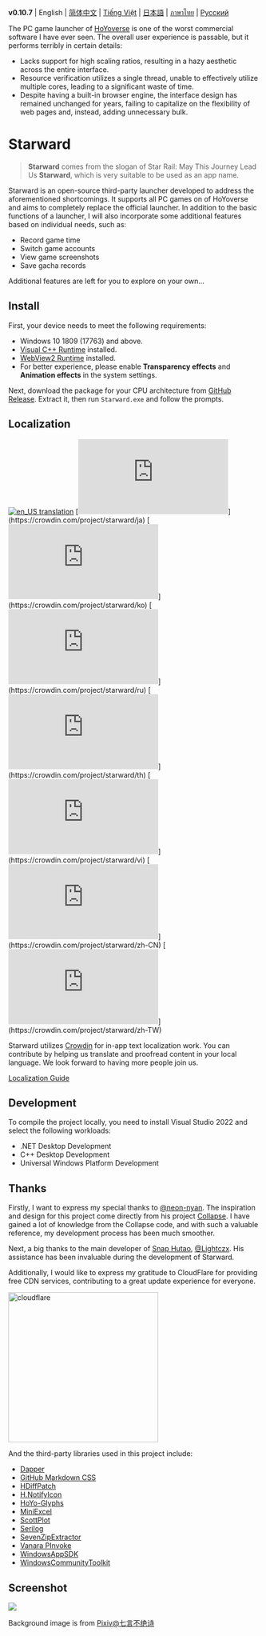 **v0.10.7** | English | [简体中文](./docs/README.zh-CN.md) | [Tiếng Việt](./docs/README.vi-VN.md) | [日本語](./docs/README.ja-JP.md) | [ภาษาไทย](./docs/README.th-TH.md) | [Русский](./docs/README.ru-RU.md)


The PC game launcher of [HoYoverse](https://www.hoyoverse.com) is one of the worst commercial software I have ever seen. The overall user experience is passable, but it performs terribly in certain details:

- Lacks support for high scaling ratios, resulting in a hazy aesthetic across the entire interface.
- Resource verification utilizes a single thread, unable to effectively utilize multiple cores, leading to a significant waste of time.
- Despite having a built-in browser engine, the interface design has remained unchanged for years, failing to capitalize on the flexibility of web pages and, instead, adding unnecessary bulk.


# Starward

> **Starward** comes from the slogan of Star Rail: May This Journey Lead Us **Starward**, which is very suitable to be used as an app name.

Starward is an open-source third-party launcher developed to address the aforementioned shortcomings. It supports all PC games on of HoYoverse and aims to completely replace the official launcher. In addition to the basic functions of a launcher, I will also incorporate some additional features based on individual needs, such as:

-  Record game time
-  Switch game accounts
-  View game screenshots
-  Save gacha records

Additional features are left for you to explore on your own...


## Install

First, your device needs to meet the following requirements:

- Windows 10 1809 (17763) and above.
- [Visual C++ Runtime](https://learn.microsoft.com/cpp/windows/latest-supported-vc-redist) installed.
- [WebView2 Runtime](https://developer.microsoft.com/microsoft-edge/webview2) installed.
- For better experience, please enable **Transparency effects** and **Animation effects** in the system settings.

Next, download the package for your CPU architecture from [GitHub Release](https://github.com/Scighost/Starward/releases). Extract it, then run `Starward.exe` and follow the prompts.


## Localization

[![en_US translation](https://img.shields.io/badge/any_text-100%25-blue?logo=crowdin&label=en-US)](https://crowdin.com/project/starward)
[![ja-JP translation](https://img.shields.io/badge/dynamic/json?color=blue&label=ja-JP&style=flat&logo=crowdin&query=%24.progress[?(@.data.languageId==%27ja%27)].data.translationProgress&url=https%3A%2F%2Fbadges.awesome-crowdin.com%2Fstats-15878835-595799.json)](https://crowdin.com/project/starward/ja)
[![ko-KR translation](https://img.shields.io/badge/dynamic/json?color=blue&label=ko-KR&style=flat&logo=crowdin&query=%24.progress[?(@.data.languageId==%27ko%27)].data.translationProgress&url=https%3A%2F%2Fbadges.awesome-crowdin.com%2Fstats-15878835-595799.json)](https://crowdin.com/project/starward/ko)
[![ru-RU translation](https://img.shields.io/badge/dynamic/json?color=blue&label=ru-RU&style=flat&logo=crowdin&query=%24.progress[?(@.data.languageId==%27ru%27)].data.translationProgress&url=https%3A%2F%2Fbadges.awesome-crowdin.com%2Fstats-15878835-595799.json)](https://crowdin.com/project/starward/ru)
[![th-TH translation](https://img.shields.io/badge/dynamic/json?color=blue&label=th-TH&style=flat&logo=crowdin&query=%24.progress[?(@.data.languageId==%27th%27)].data.translationProgress&url=https%3A%2F%2Fbadges.awesome-crowdin.com%2Fstats-15878835-595799.json)](https://crowdin.com/project/starward/th)
[![vi-VN translation](https://img.shields.io/badge/dynamic/json?color=blue&label=vi-VN&style=flat&logo=crowdin&query=%24.progress[?(@.data.languageId==%27vi%27)].data.translationProgress&url=https%3A%2F%2Fbadges.awesome-crowdin.com%2Fstats-15878835-595799.json)](https://crowdin.com/project/starward/vi)
[![zh-CN translation](https://img.shields.io/badge/dynamic/json?color=blue&label=zh-CN&style=flat&logo=crowdin&query=%24.progress[?(@.data.languageId==%27zh-CN%27)].data.translationProgress&url=https%3A%2F%2Fbadges.awesome-crowdin.com%2Fstats-15878835-595799.json)](https://crowdin.com/project/starward/zh-CN)
[![zh-TW translation](https://img.shields.io/badge/dynamic/json?color=blue&label=zh-TW&style=flat&logo=crowdin&query=%24.progress[?(@.data.languageId==%27zh-TW%27)].data.translationProgress&url=https%3A%2F%2Fbadges.awesome-crowdin.com%2Fstats-15878835-595799.json)](https://crowdin.com/project/starward/zh-TW)

Starward utilizes [Crowdin](https://crowdin.com/project/starward) for in-app text localization work. You can contribute by helping us translate and proofread content in your local language. We look forward to having more people join us.

[Localization Guide](./docs/Localization.md)


## Development

To compile the project locally, you need to install Visual Studio 2022 and select the following workloads:

-  .NET Desktop Development
-  C++ Desktop Development
-  Universal Windows Platform Development


## Thanks

Firstly, I want to express my special thanks to [@neon-nyan](https://github.com/neon-nyan). The inspiration and design for this project come directly from his project [Collapse](https://github.com/neon-nyan/Collapse). I have gained a lot of knowledge from the Collapse code, and with such a valuable reference, my development process has been much smoother.

Next, a big thanks to the main developer of [Snap Hutao](https://github.com/DGP-Studio/Snap.Hutao), [@Lightczx](https://github.com/Lightczx). His assistance has been invaluable during the development of Starward.

Additionally, I would like to express my gratitude to CloudFlare for providing free CDN services, contributing to a great update experience for everyone.

<img alt="cloudflare" width="300px" src="https://user-images.githubusercontent.com/61003590/246605903-f19b5ae7-33f8-41ac-8130-6d0069fde27a.png" />

And the third-party libraries used in this project include:

-  [Dapper](https://github.com/DapperLib/Dapper)
-  [GitHub Markdown CSS](https://github.com/sindresorhus/github-markdown-css)
-  [HDiffPatch](https://github.com/sisong/HDiffPatch)
-  [H.NotifyIcon](https://github.com/HavenDV/H.NotifyIcon)
-  [HoYo-Glyphs](https://github.com/SpeedyOrc-C/HoYo-Glyphs)
-  [MiniExcel](https://github.com/mini-software/MiniExcel)
-  [ScottPlot](https://github.com/ScottPlot/ScottPlot)
-  [Serilog](https://github.com/serilog/serilog)
-  [SevenZipExtractor](https://github.com/adoconnection/SevenZipExtractor)
-  [Vanara PInvoke](https://github.com/dahall/Vanara)
-  [WindowsAppSDK](https://github.com/microsoft/WindowsAppSDK)
-  [WindowsCommunityToolkit](https://github.com/CommunityToolkit/WindowsCommunityToolkit)


## Screenshot

<picture>
    <source srcset="https://github.com/Scighost/Starward/assets/61003590/34b7c31f-d8dc-4539-8fbb-12705676e382" type="image/avif" />
    <img src="https://github.com/Scighost/Starward/assets/61003590/95a33d10-3dc3-4b3c-875d-d898e5eb2f50" />
</picture>

Background image is from [Pixiv@七言不绝诗](https://www.pixiv.net/artworks/113506129)